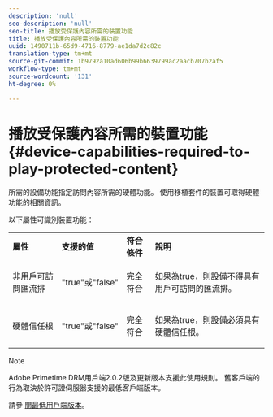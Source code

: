 ```yaml
---
description: 'null'
seo-description: 'null'
seo-title: 播放受保護內容所需的裝置功能
title: 播放受保護內容所需的裝置功能
uuid: 1490711b-65d9-4716-8779-ae1da7d2c82c
translation-type: tm+mt
source-git-commit: 1b9792a10ad606b99b6639799ac2aacb707b2af5
workflow-type: tm+mt
source-wordcount: '131'
ht-degree: 0%

---
```



# 播放受保護內容所需的裝置功能 {#device-capabilities-required-to-play-protected-content}

所需的設備功能指定訪問內容所需的硬體功能。 使用移植套件的裝置可取得硬體功能的相關資訊。

以下屬性可識別裝置功能：

<table id="table_v3n_fks_n4"> 
 <tbody> 
  <tr> 
   <td><b>屬性</b> </td> 
   <td><b>支援的值</b> </td> 
   <td><b>符合條件</b> </td> 
   <td><b>說明</b> </td> 
  </tr> 
  <tr> 
   <td colname="1" class="- topic/entry "> <p class="- topic/p ">非用戶可訪問匯流排 </p> </td> 
   <td colname="2" class="- topic/entry "> <p class="- topic/p ">"true"或"false" </p> </td> 
   <td colname="3" class="- topic/entry "> <p class="- topic/p ">完全符合 </p> </td> 
   <td colname="4" class="- topic/entry "> <p class="- topic/p ">如果為true，則設備不得具有用戶可訪問的匯流排。 </p> </td> 
  </tr> 
  <tr> 
   <td colname="1" class="- topic/entry "> <p class="- topic/p ">硬體信任根 </p> </td> 
   <td colname="2" class="- topic/entry "> <p class="- topic/p ">"true"或"false" </p> </td> 
   <td colname="3" class="- topic/entry "> <p class="- topic/p ">完全符合 </p> </td> 
   <td colname="4" class="- topic/entry "> <p class="- topic/p ">如果為true，則設備必須具有硬體信任根。 </p> </td> 
  </tr> 
 </tbody> 
</table>

>[!NOTE]
>
>Adobe Primetime DRM用戶端2.0.2版及更新版本支援此使用規則。 舊客戶端的行為取決於許可證伺服器支援的最低客戶端版本。
>
>請參 [閱最低用戶端版本](../../../../protecting-content/setting-up-the-sdk/setup-dev-env.md)。

